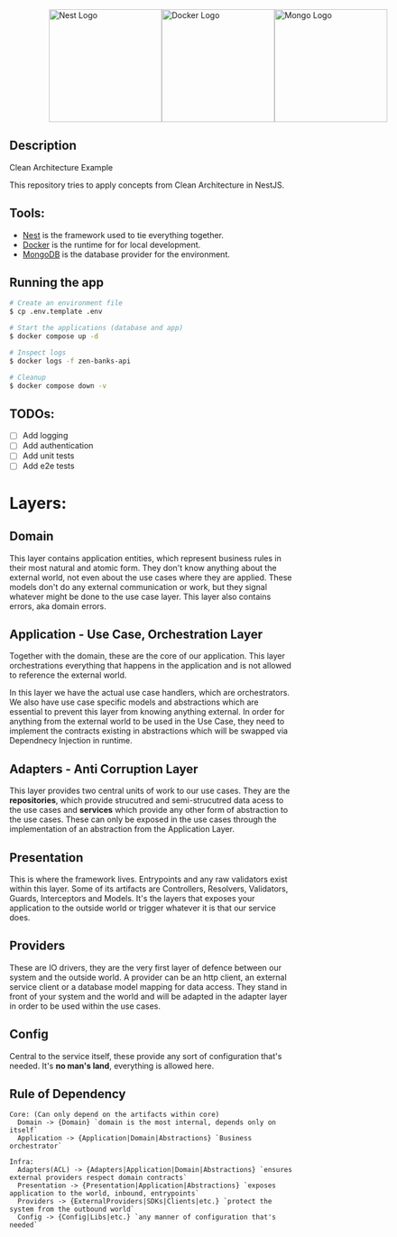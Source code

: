 <div style="display:flex; justify-content: space-between; margin: 0 5em">
  <a href="http://nestjs.com/" target="blank"><img src="https://nestjs.com/img/logo-small.svg" width="200" alt="Nest Logo" /></a>
  <a href="http://docker.com" target="blank"><img src="https://blog.knoldus.com/wp-content/uploads/2018/04/docker.png" width="200" alt="Docker Logo" /></a>
  <a href="http://mongodb.com" target="blank"><img src="https://www.pngall.com/wp-content/uploads/13/Mongodb-PNG-Image-HD.png" width="200" alt="Mongo Logo" /></a>
</div>

## Description

Clean Architecture Example

This repository tries to apply concepts from Clean Architecture in NestJS.

## Tools:

- [Nest](https://nestjs.com) is the framework used to tie everything together.
- [Docker](https://docker.com) is the runtime for for local development.
- [MongoDB](https://www.mongodb.com) is the database provider for the environment.

## Running the app

```bash
# Create an environment file
$ cp .env.template .env

# Start the applications (database and app)
$ docker compose up -d

# Inspect logs
$ docker logs -f zen-banks-api

# Cleanup
$ docker compose down -v

```

## TODOs:

- [ ] Add logging
- [ ] Add authentication
- [ ] Add unit tests
- [ ] Add e2e tests

# Layers:

## Domain

This layer contains application entities, which represent business rules in their most natural and atomic form. They don't know anything about the external world, not even about the use cases where they are applied. These models don't do any external communication or work, but they signal whatever might be done to the use case layer. This layer also contains errors, aka domain errors.

## Application - Use Case, Orchestration Layer

Together with the domain, these are the core of our application. This layer orchestrations everything that happens in the application and is not allowed to reference the external world.

In this layer we have the actual use case handlers, which are orchestrators. We also have use case specific models and abstractions which are essential to prevent this layer from knowing anything external. In order for anything from the external world to be used in the Use Case, they need to implement the contracts existing in abstractions which will be swapped via Dependnecy Injection in runtime.

## Adapters - Anti Corruption Layer

This layer provides two central units of work to our use cases. They are the **repositories**, which provide strucutred and semi-strucutred data acess to the use cases and **services** which provide any other form of abstraction to the use cases. These can only be exposed in the use cases through the implementation of an abstraction from the Application Layer.

## Presentation

This is where the framework lives. Entrypoints and any raw validators exist within this layer. Some of its artifacts are Controllers, Resolvers, Validators, Guards, Interceptors and Models. It's the layers that exposes your application to the outside world or trigger whatever it is that our service does.

## Providers

These are IO drivers, they are the very first layer of defence between our system and the outside world. A provider can be an http client, an external service client or a database model mapping for data access. They stand in front of your system and the world and will be adapted in the adapter layer in order to be used within the use cases.

## Config

Central to the service itself, these provide any sort of configuration that's needed. It's **no man's land**, everything is allowed here.

## Rule of Dependency

    Core: (Can only depend on the artifacts within core)
      Domain -> {Domain} `domain is the most internal, depends only on itself`
      Application -> {Application|Domain|Abstractions} `Business orchestrator`

    Infra:
      Adapters(ACL) -> {Adapters|Application|Domain|Abstractions} `ensures external providers respect domain contracts`
      Presentation -> {Presentation|Application|Abstractions} `exposes application to the world, inbound, entrypoints`
      Providers -> {ExternalProviders|SDKs|Clients|etc.} `protect the system from the outbound world`
      Config -> {Config|Libs|etc.} `any manner of configuration that's needed`
